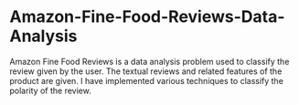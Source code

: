 # Amazon-Fine-Food-Reviews-Data-Analysis
Amazon Fine Food Reviews is a data analysis problem used to classify the review given by the user. The textual reviews and related features of the product are given. I have implemented various techniques to classify the polarity of the review.
